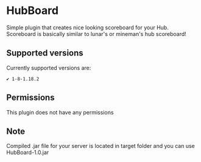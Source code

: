 # HubBoard
Simple plugin that creates nice looking scoreboard for your Hub. Scoreboard is basically similar to lunar's or mineman's hub scoreboard!


## Supported versions

Currently supported versions are:

```
✔️ 1-8-1.18.2
```

## Permissions

This plugin does not have any permissions

## Note 

Compiled .jar file for your server is located in target folder and you can use HubBoard-1.0.jar
